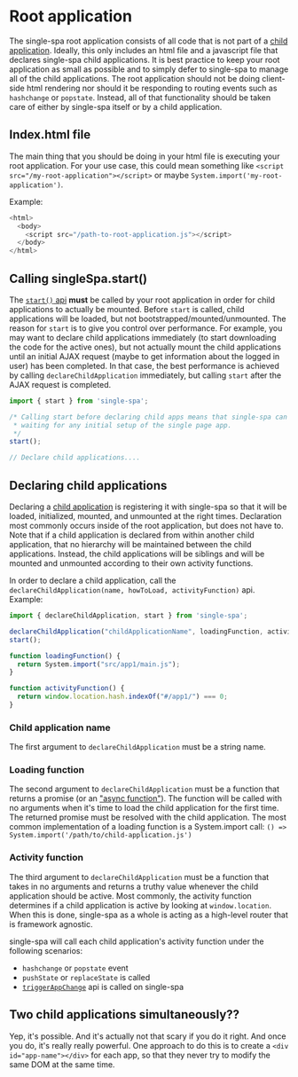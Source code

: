 # Root application
The single-spa root application consists of all code that is not part of a
[child application](/docs/child-applications.md). Ideally, this only includes an html file
and a javascript file that declares single-spa child applications. It is best practice to keep your
root application as small as possible and to simply defer to single-spa to manage
all of the child applications. The root application should not be doing client-side html
rendering nor should it be responding to routing events such as `hashchange` or `popstate`.
Instead, all of that functionality should be taken care of either by single-spa itself or by
a child application.

## Index.html file
The main thing that you should be doing in your html file is executing your root application. For your
use case, this could mean something like `<script src="/my-root-application"></script>` or maybe
`System.import('my-root-application')`.

Example:
```js
<html>
  <body>
    <script src="/path-to-root-application.js"></script>
  </body>
</html>
```

## Calling singleSpa.start()
The [`start()` api](/docs/single-spa-api.md#start) **must** be called by your root application in order for child
applications to actually be mounted. Before `start` is called, child applications will be loaded, but not bootstrapped/mounted/unmounted.
The reason for `start` is to give you control over performance. For example, you may want to declare child applications
immediately (to start downloading the code for the active ones), but not actually mount the child applications
until an initial AJAX request (maybe to get information about the logged in user) has been completed. In that case,
the best performance is achieved by calling `declareChildApplication` immediately, but calling `start` after
the AJAX request is completed.

```js
import { start } from 'single-spa';

/* Calling start before declaring child apps means that single-spa can immediately mount apps, without
 * waiting for any initial setup of the single page app.
 */
start();

// Declare child applications....
```

## Declaring child applications

Declaring a [child application](/docs/child-applications.md) is registering it with single-spa so that it will be loaded,
initialized, mounted, and unmounted at the right times. Declaration most commonly occurs inside of the root application, but
does not have to. Note that if a child application is declared from within another child application, that no hierarchy
will be maintained between the child applications. Instead, the child applications will be siblings and will be mounted
and unmounted according to their own activity functions.

In order to declare a child application, call the `declareChildApplication(name, howToLoad, activityFunction)` api. Example:

```js
import { declareChildApplication, start } from 'single-spa';

declareChildApplication("childApplicationName", loadingFunction, activityFunction;
start();

function loadingFunction() {
  return System.import("src/app1/main.js");
}

function activityFunction() {
  return window.location.hash.indexOf("#/app1/") === 0;
}
```

### Child application name
The first argument to `declareChildApplication` must be a string name.

### Loading function
The second argument to `declareChildApplication` must be a function that returns a promise (or an ["async function"](https://ponyfoo.com/articles/understanding-javascript-async-await)).
The function will be called with no arguments when it's time to load the child application for the first time. The returned
promise must be resolved with the child application. The most common implementation of a loading function is a System.import call:
`() => System.import('/path/to/child-application.js')`

### Activity function
The third argument to `declareChildApplication` must be a function that takes in no arguments and returns a truthy
value whenever the child application should be active. Most commonly, the activity function determines if a child application
is active by looking at `window.location`. When this is done, single-spa as a whole is acting as a high-level router
that is framework agnostic.

single-spa will call each child application's activity function under the following scenarios:
- `hashchange` or `popstate` event
- `pushState` or `replaceState` is called
- [`triggerAppChange`](/docs/single-spa-api.md#triggerappchange) api is called on single-spa

## Two child applications simultaneously??
Yep, it's possible. And it's actually not that scary if you do it right. And once you do,
it's really really powerful. One approach to do this is to create a `<div id="app-name"></div>` for each app,
so that they never try to modify the same DOM at the same time.
